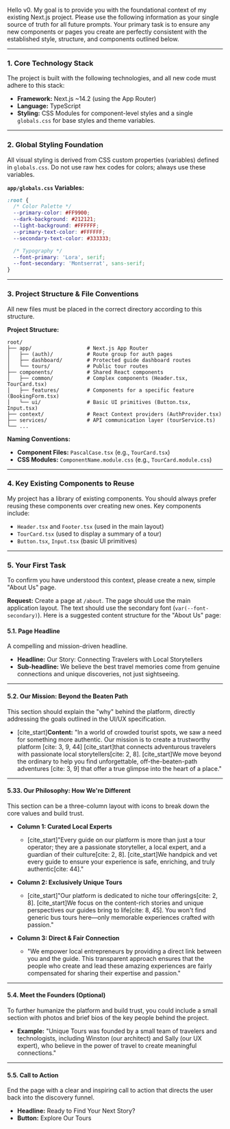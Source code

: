 Hello v0. My goal is to provide you with the foundational context of my existing Next.js project. Please use the following information as your single source of truth for all future prompts. Your primary task is to ensure any new components or pages you create are perfectly consistent with the established style, structure, and components outlined below.

---

### 1. Core Technology Stack

The project is built with the following technologies, and all new code must adhere to this stack:
- **Framework:** Next.js ~14.2 (using the App Router)
- **Language:** TypeScript
- **Styling:** CSS Modules for component-level styles and a single `globals.css` for base styles and theme variables.

---

### 2. Global Styling Foundation

All visual styling is derived from CSS custom properties (variables) defined in `globals.css`. Do not use raw hex codes for colors; always use these variables.

**`app/globals.css` Variables:**
```css
:root {
  /* Color Palette */
  --primary-color: #FF9900;
  --dark-background: #212121;
  --light-background: #FFFFFF;
  --primary-text-color: #FFFFFF;
  --secondary-text-color: #333333;

  /* Typography */
  --font-primary: 'Lora', serif;
  --font-secondary: 'Montserrat', sans-serif;
}
```

-----

### 3\. Project Structure & File Conventions

All new files must be placed in the correct directory according to this structure.

**Project Structure:**

```plaintext
root/
├── app/                  # Next.js App Router
│   ├── (auth)/           # Route group for auth pages
│   ├── dashboard/        # Protected guide dashboard routes
│   └── tours/            # Public tour routes
├── components/           # Shared React components
│   ├── common/           # Complex components (Header.tsx, TourCard.tsx)
│   ├── features/         # Components for a specific feature (BookingForm.tsx)
│   └── ui/               # Basic UI primitives (Button.tsx, Input.tsx)
├── context/              # React Context providers (AuthProvider.tsx)
├── services/             # API communication layer (tourService.ts)
└── ...
```

**Naming Conventions:**

  - **Component Files:** `PascalCase.tsx` (e.g., `TourCard.tsx`)
  - **CSS Modules:** `ComponentName.module.css` (e.g., `TourCard.module.css`)

-----

### 4\. Key Existing Components to Reuse

My project has a library of existing components. You should always prefer reusing these components over creating new ones. Key components include:

  - `Header.tsx` and `Footer.tsx` (used in the main layout)
  - `TourCard.tsx` (used to display a summary of a tour)
  - `Button.tsx`, `Input.tsx` (basic UI primitives)

-----

### 5\. Your First Task

To confirm you have understood this context, please create a new, simple "About Us" page.

**Request:** Create a page at `/about`. The page should use the main application layout. The text should use the secondary font (`var(--font-secondary)`). Here is a suggested content structure for the "About Us" page:

#### **5.1. Page Headline**

A compelling and mission-driven headline.
* **Headline:** Our Story: Connecting Travelers with Local Storytellers
* **Sub-headline:** We believe the best travel memories come from genuine connections and unique discoveries, not just sightseeing.

---

#### **5.2. Our Mission: Beyond the Beaten Path**

This section should explain the "why" behind the platform, directly addressing the goals outlined in the UI/UX specification.

* [cite_start]**Content:** "In a world of crowded tourist spots, we saw a need for something more authentic. Our mission is to create a trustworthy platform [cite: 3, 9, 44] [cite_start]that connects adventurous travelers with passionate local storytellers[cite: 2, 8]. [cite_start]We move beyond the ordinary to help you find unforgettable, off-the-beaten-path adventures [cite: 3, 9] that offer a true glimpse into the heart of a place."

---

#### **5.33. Our Philosophy: How We're Different**

This section can be a three-column layout with icons to break down the core values and build trust.

* **Column 1: Curated Local Experts**
    * [cite_start]"Every guide on our platform is more than just a tour operator; they are a passionate storyteller, a local expert, and a guardian of their culture[cite: 2, 8]. [cite_start]We handpick and vet every guide to ensure your experience is safe, enriching, and truly authentic[cite: 44]."

* **Column 2: Exclusively Unique Tours**
    * [cite_start]"Our platform is dedicated to niche tour offerings[cite: 2, 8]. [cite_start]We focus on the content-rich stories and unique perspectives our guides bring to life[cite: 8, 45]. You won't find generic bus tours here—only memorable experiences crafted with passion."

* **Column 3: Direct & Fair Connection**
    * "We empower local entrepreneurs by providing a direct link between you and the guide. This transparent approach ensures that the people who create and lead these amazing experiences are fairly compensated for sharing their expertise and passion."

---

#### **5.4. Meet the Founders (Optional)**

To further humanize the platform and build trust, you could include a small section with photos and brief bios of the key people behind the project.

* **Example:** "Unique Tours was founded by a small team of travelers and technologists, including Winston (our architect) and Sally (our UX expert), who believe in the power of travel to create meaningful connections."

---

#### **5.5. Call to Action**

End the page with a clear and inspiring call to action that directs the user back into the discovery funnel.

* **Headline:** Ready to Find Your Next Story?
* **Button:** Explore Our Tours
